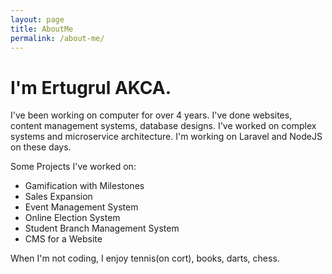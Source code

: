 ```yaml
---
layout: page
title: AboutMe
permalink: /about-me/
---
```


# I'm Ertugrul AKCA.

I've been working on computer for over 4 years. I've done websites, content management systems, database designs. I've worked on complex systems and microservice architecture. I'm working on Laravel and NodeJS on these days. 

Some Projects I've worked on:

* Gamification with Milestones
* Sales Expansion 
* Event Management System
* Online Election System
* Student Branch Management System
* CMS for a Website

When I'm not coding, I enjoy tennis(on cort), books, darts, chess.